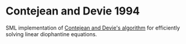 # Contejean and Devie 1994

SML implementation of [Contejean and Devie's algorithm](CD-1994) for efficiently
solving linear diophantine equations.

[CD-1994]: http://www.sciencedirect.com/science/article/pii/S0890540184710674
